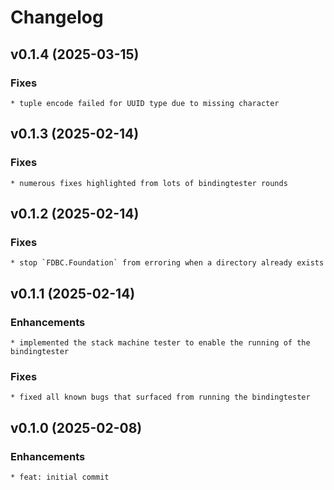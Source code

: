 # Changelog


## v0.1.4 (2025-03-15)

### Fixes

    * tuple encode failed for UUID type due to missing character


## v0.1.3 (2025-02-14)

### Fixes

    * numerous fixes highlighted from lots of bindingtester rounds


## v0.1.2 (2025-02-14)

### Fixes

    * stop `FDBC.Foundation` from erroring when a directory already exists


## v0.1.1 (2025-02-14)

### Enhancements

    * implemented the stack machine tester to enable the running of the bindingtester

### Fixes

    * fixed all known bugs that surfaced from running the bindingtester


## v0.1.0 (2025-02-08)

### Enhancements

    * feat: initial commit
